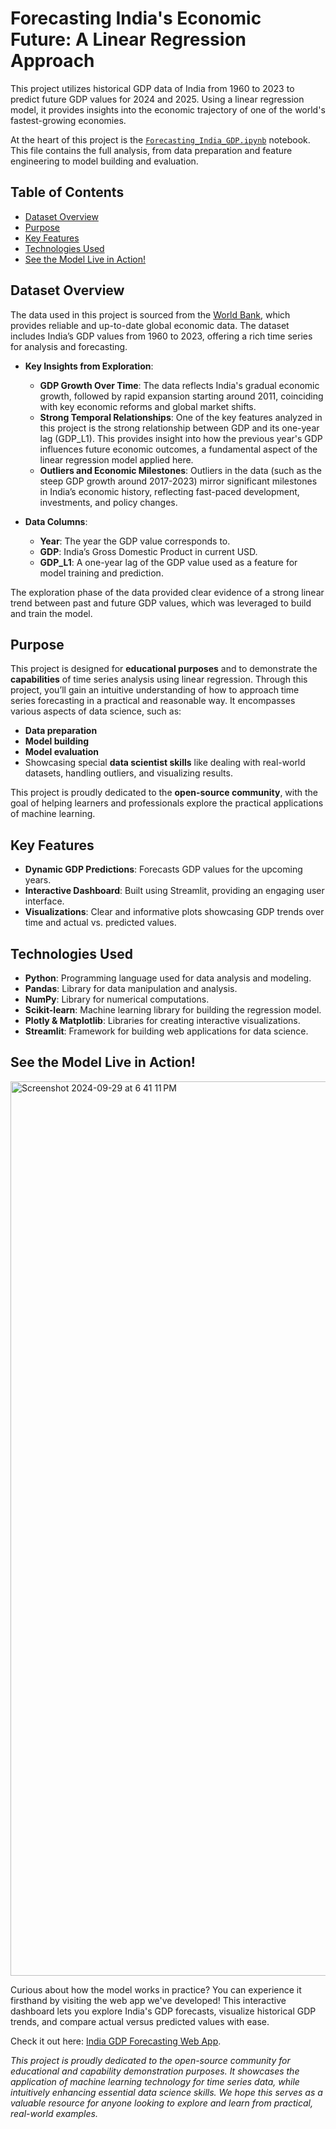 # Forecasting India's Economic Future: A Linear Regression Approach
This project utilizes historical GDP data of India from 1960 to 2023 to predict future GDP values for 2024 and 2025. Using a linear regression model, it provides insights into the economic trajectory of one of the world's fastest-growing economies. 

At the heart of this project is the [`Forecasting_India_GDP.ipynb`](https://github.com/neuraledgeai/India_GDP_Forecasting_Project/blob/main/Forecasting_India_GDP.ipynb) notebook. This file contains the full analysis, from data preparation and feature engineering to model building and evaluation.

## Table of Contents

- [Dataset Overview](#dataset-overview)
- [Purpose](#purpose)
- [Key Features](#key-features)
- [Technologies Used](#technologies-used)
- [See the Model Live in Action!](#see-the-model-live-in-action)

## Dataset Overview

The data used in this project is sourced from the [World Bank](https://data.worldbank.org/indicator/NY.GDP.MKTP.CD?locations=IN), which provides reliable and up-to-date global economic data. The dataset includes India’s GDP values from 1960 to 2023, offering a rich time series for analysis and forecasting.

- **Key Insights from Exploration**:

   - **GDP Growth Over Time**: The data reflects India's gradual economic growth, followed by rapid expansion starting around 2011, coinciding with key economic reforms and global      market shifts.
   - **Strong Temporal Relationships**: One of the key features analyzed in this project is the strong relationship between GDP and its one-year lag (GDP_L1). This provides insight     into how the previous year's GDP influences future economic outcomes, a fundamental aspect of the linear regression model applied here.
   - **Outliers and Economic Milestones**: Outliers in the data (such as the steep GDP growth around 2017-2023) mirror significant milestones in India’s economic history, reflecting    fast-paced development, investments, and policy changes.

- **Data Columns**:

  - **Year**: The year the GDP value corresponds to.
  - **GDP**: India’s Gross Domestic Product in current USD.
  - **GDP_L1**: A one-year lag of the GDP value used as a feature for model training and prediction.

The exploration phase of the data provided clear evidence of a strong linear trend between past and future GDP values, which was leveraged to build and train the model.

## Purpose
This project is designed for **educational purposes** and to demonstrate the **capabilities** of time series analysis using linear regression. Through this project, you’ll gain an intuitive understanding of how to approach time series forecasting in a practical and reasonable way. It encompasses various aspects of data science, such as:

- **Data preparation**
- **Model building**
- **Model evaluation**
- Showcasing special **data scientist skills** like dealing with real-world datasets, handling outliers, and visualizing results.

This project is proudly dedicated to the **open-source community**, with the goal of helping learners and professionals explore the practical applications of machine learning.

## Key Features

- **Dynamic GDP Predictions**: Forecasts GDP values for the upcoming years.
- **Interactive Dashboard**: Built using Streamlit, providing an engaging user interface.
- **Visualizations**: Clear and informative plots showcasing GDP trends over time and actual vs. predicted values.

## Technologies Used

- **Python**: Programming language used for data analysis and modeling.
- **Pandas**: Library for data manipulation and analysis.
- **NumPy**: Library for numerical computations.
- **Scikit-learn**: Machine learning library for building the regression model.
- **Plotly & Matplotlib**: Libraries for creating interactive visualizations.
- **Streamlit**: Framework for building web applications for data science.

## See the Model Live in Action!

<img width="1431" alt="Screenshot 2024-09-29 at 6 41 11 PM" src="https://github.com/user-attachments/assets/4527c2d0-603e-4400-a4d6-f139adaa1237">

Curious about how the model works in practice? You can experience it firsthand by visiting the web app we've developed! This interactive dashboard lets you explore India's GDP forecasts, visualize historical GDP trends, and compare actual versus predicted values with ease.

Check it out here: [India GDP Forecasting Web App](https://india-gdp-forecasting.streamlit.app).

*This project is proudly dedicated to the open-source community for educational and capability demonstration purposes. It showcases the application of machine learning technology for time series data, while intuitively enhancing essential data science skills. We hope this serves as a valuable resource for anyone looking to explore and learn from practical, real-world examples.*
